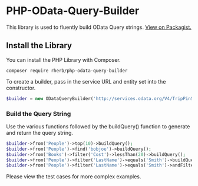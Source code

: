 # PHP-OData-Query-Builder
This library is used to fluently build OData Query strings.
[View on Packagist.](https://packagist.org/packages/rherb/php-odata-query-builder)

## Install the Library
You can install the PHP Library with Composer.
```
composer require rherb/php-odata-query-builder
```

To create a builder, pass in the service URL and entity set into the constructor.
```php
$builder = new ODataQueryBuilder('http://services.odata.org/V4/TripPinService/', 'People');
```
### Build the Query String
Use the various functions followed by the buildQuery() function to generate and return the query string.
```php
$builder->from('People')->top(10)->buildQuery();
$builder->from('People')->find('bobjoe')->buildQuery();
$builder->from('Books')->filter('Cost')->lessThan(20)->buildQuery();
$builder->from('People')->filter('LastName')->equals('Smith')->buildQuery();
$builder->from('People')->filter('LastName')->equals('Smith')->andFilter('FirstName')->equals('Joe')->buildQuery();
```
Please view the test cases for more complex examples.
